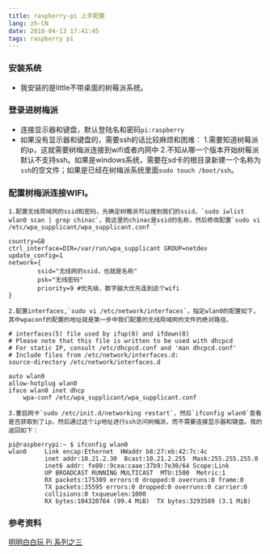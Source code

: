 ```yaml
---
title: raspberry-pi 上手配置
lang: zh-CN
date: 2018-04-13 17:41:45
tags: raspberry pi
---
```


### 安装系统
- 我安装的是little不带桌面的树莓派系统。
<!--more-->
### 登录进树梅派
- 连接显示器和键盘，默认登陆名和密码`pi:raspberry`
- 如果没有显示器和键盘的，需要ssh的话比较麻烦和困难：
	1.需要知道树莓派的ip，这就需要树梅派连接到wifi或者内网中
	2.不知从哪一个版本开始树莓派默认不支持ssh。如果是windows系统，需要在sd卡的根目录新建一个名称为`ssh`的空文件；如果是已经在树梅派系统里面`sudo touch /boot/ssh`。
### 配置树梅派连接WIFI。
	1.配置无线局域网的ssid和密码，先确定树莓派可以搜到我们的ssid，`sudo iwlist wlan0 scan | grep chinac`，我这里的chinac是ssid的名称，然后修改配置`sudo vi /etc/wpa_supplicant/wpa_supplicant.conf `
```shell
country=GB
ctrl_interface=DIR=/var/run/wpa_supplicant GROUP=netdev
update_config=1
network={
        ssid="无线网的ssid，也就是名称"
        psk="无线密码"
        priority=9 #优先级，数字越大优先连到这个wifi
}

```
	2.配置interfaces,`sudo vi /etc/network/interfaces`，指定wlan0的配置如下，其中wpaconf的配置的地址就是第一步中我们配置的无线局域网的文件的绝对路径。
```
# interfaces(5) file used by ifup(8) and ifdown(8)
# Please note that this file is written to be used with dhcpcd
# For static IP, consult /etc/dhcpcd.conf and 'man dhcpcd.conf'
# Include files from /etc/network/interfaces.d:
source-directory /etc/network/interfaces.d

auto wlan0
allow-hotplug wlan0
iface wlan0 inet dhcp
    wpa-conf /etc/wpa_supplicant/wpa_supplicant.conf

```
	3.重启网卡`sudo /etc/init.d/networking restart`，然后`ifconfig wlan0`查看是否获取到了ip，然后通过这个ip地址进行ssh访问树梅派，而不需要连接显示器和键盘。我的返回如下：
```
pi@raspberrypi:~ $ ifconfig wlan0
wlan0     Link encap:Ethernet  HWaddr b8:27:eb:42:7c:4c  
          inet addr:10.21.2.30  Bcast:10.21.2.255  Mask:255.255.255.0
          inet6 addr: fe80::9cea:caae:37b9:7e30/64 Scope:Link
          UP BROADCAST RUNNING MULTICAST  MTU:1500  Metric:1
          RX packets:175309 errors:0 dropped:0 overruns:0 frame:0
          TX packets:35595 errors:0 dropped:0 overruns:0 carrier:0
          collisions:0 txqueuelen:1000 
          RX bytes:104320764 (99.4 MiB)  TX bytes:3293509 (3.1 MiB)

```
### 参考资料
[明明白白玩 Pi 系列之三](https://sspai.com/post/38900)
